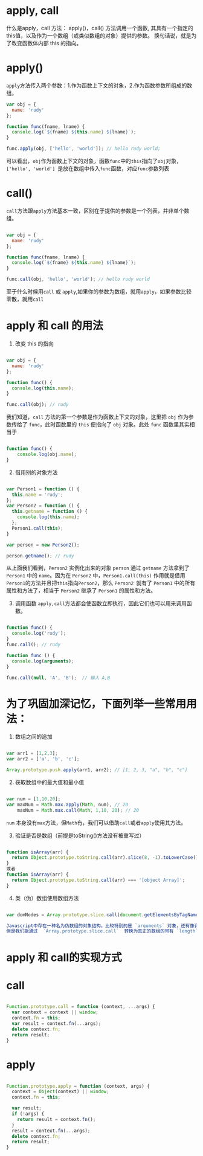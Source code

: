 # apply, call 
什么是apply，call 方法：
apply()，call() 方法调用一个函数, 其具有一个指定的this值，以及作为一个数组（或类似数组的对象）提供的参数。
换句话说，就是为了改变函数体内部 this 的指向。

# apply()
`apply`方法传入两个参数：1.作为函数上下文的对象，2.作为函数参数所组成的数组。

```javascript
var obj = {
  name: 'rudy'
};

function func(fname, lname) {
  console.log(`${fname} ${this.name} ${lname}`);
}

func.apply(obj, ['hello', 'world']); // hello rudy world;

```
可以看出，`obj`作为函数上下文的对象，函数`func`中的`this`指向了`obj`对象，`['hello', 'world'] `是放在数组中传入`func`函数，对应`func`参数列表

# call()
`call`方法跟`apply`方法基本一致，区别在于提供的参数是一个列表，并非单个数组。

```javascript

var obj = {
  name: 'rudy'
};

function func(fname, lname) {
  console.log(`${fname} ${this.name} ${lname}`);
}

func.call(obj, 'hello', 'world'); // hello rudy world

```

至于什么时候用`call` 或 `apply`,如果你的参数为数组，就用`apply`，如果参数比较零散，就用`call`

# apply 和 call 的用法
1. 改变 this 的指向
```javascript

var obj = {
  name: 'rudy'
};

function func() {
  console.log(this.name);
}

func.call(obj); // rudy


```

我们知道，`call` 方法的第一个参数是作为函数上下文的对象，这里把 `obj` 作为参数传给了 `func`，此时函数里的 `this` 便指向了 `obj` 对象。此处 `func` 函数里其实相当于

```javascript

function func() {
    console.log(obj.name);
}

```
2. 借用别的对象方法

```javascript

var Person1 = function () {
  this.name = 'rudy';
};
var Person2 = function () {
  this.getname = function () {
    console.log(this.name);
  };
  Person1.call(this);
}

var person = new Person2();

person.getname(); // rudy

```

从上面我们看到，`Person2` 实例化出来的对象 `person` 通过 `getname` 方法拿到了 `Person1` 中的 `name`。因为在 `Person2` 中，`Person1.call(this)` 作用就是借用`Person1`的方法并且把`this`指向`Person2`，那么 `Person2 `就有了 `Person1` 中的所有属性和方法了，相当于 `Person2` 继承了 `Person1` 的属性和方法。

3. 调用函数
`apply,call`方法都会使函数立即执行，因此它们也可以用来调用函数。
```javascript

function func() {
  console.log('rudy');
}
func.call(); // rudy

function func () {
  console.log(arguments);
}

func.call(null, 'A', 'B');  // 输入 A,B

```

# 为了巩固加深记忆，下面列举一些常用用法：

1. 数组之间的追加
```javascript

var arr1 = [1,2,3];
var arr2 = ['a', 'b', 'c'];

Array.prototype.push.apply(arr1, arr2); // [1, 2, 3, "a", "b", "c"]

```
2. 获取数组中的最大值和最小值
```javascript

var num = [1,10,20];
var maxNum = Math.max.apply(Math, num), // 20
    maxNum = Math.max.call(Math, 1,10, 20); // 20

```
`num` 本身没有`max`方法，但`Math`有，我们可以借助`call`或者`apply`使用其方法。

3. 验证是否是数组（前提是toString()方法没有被重写过）
```javascript

function isArray(arr) {
  return Object.prototype.toString.call(arr).slice(8, -1).toLowerCase() === 'array';
}
或者
function isArray(arr) {
  return Object.prototype.toString.call(arr) === '[object Array]';
}

```
4. 类（伪）数组使用数组方法

```javascript

var domNodes = Array.prototype.slice.call(document.getElementsByTagName('*'));

Javascript中存在一种名为伪数组的对象结构。比较特别的是 `arguments` 对象，还有像调用 `getElementsByTagName` , `document.childNodes` 之类的，它们返回 `NodeList` 对象都属于伪数组。不能应用 Array下的 `push` , `pop` 等方法。
但是我们能通过  `Array.prototype.slice.call`  转换为真正的数组的带有 `length` 属性的对象，这样 `domNodes` 就可以应用 `Array` 下的所有方法了。

```

# apply 和 call的实现方式

# call
```javascript

Function.prototype.call = function (context, ...args) {
  var context = context || window;
  context.fn = this;
  var result = context.fn(...args);
  delete context.fn;
  return result;
}

```

# apply
```javascript

Function.prototype.apply = function (context, args) {
  context = Object(context) || window;
  context.fn = this;

  var result;
  if (!args) {
    return result = context.fn();
  }
  result = context.fn(...args);
  delete context.fn;
  return result;
}

```